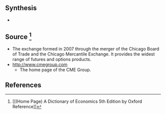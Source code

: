 ## Synthesis
- 
## Source [^1]
- The exchange formed in 2007 through the merger of the Chicago Board of Trade and the Chicago Mercantile Exchange. It provides the widest range of futures and options products.
- http://www.cmegroup.com
	- The home page of the CME Group.
## References

[^1]: [[(Home Page) A Dictionary of Economics 5th Edition by Oxford Reference]]